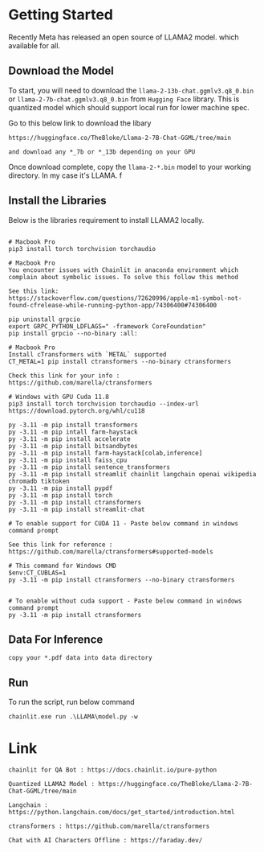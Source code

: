 # Getting Started

Recently Meta has released an open source of LLAMA2 model. which available 
for all.

## Download the Model
To start, you will need to download the `llama-2-13b-chat.ggmlv3.q8_0.bin` or `llama-2-7b-chat.ggmlv3.q8_0.bin` from `Hugging Face` library.
This is quantized model which should support local run for lower machine spec.

Go to this below link to download the libary
```
https://huggingface.co/TheBloke/Llama-2-7B-Chat-GGML/tree/main

and download any *_7b or *_13b depending on your GPU
```

Once download complete, copy the `llama-2-*.bin` model to your working directory. In my case it's LLAMA. 
f

## Install the Libraries
Below is the libraries requirement to install LLAMA2 locally.

```

# Macbook Pro
pip3 install torch torchvision torchaudio

# Macbook Pro
You encounter issues with Chainlit in anaconda environment which
complain about symbolic issues. To solve this follow this method

See this link: 
https://stackoverflow.com/questions/72620996/apple-m1-symbol-not-found-cfrelease-while-running-python-app/74306400#74306400

pip uninstall grpcio
export GRPC_PYTHON_LDFLAGS=" -framework CoreFoundation"
pip install grpcio --no-binary :all:

# Macbook Pro
Install cTransformers with `METAL` supported
CT_METAL=1 pip install ctransformers --no-binary ctransformers

Check this link for your info : 
https://github.com/marella/ctransformers

# Windows with GPU Cuda 11.8
pip3 install torch torchvision torchaudio --index-url https://download.pytorch.org/whl/cu118

py -3.11 -m pip install transformers
py -3.11 -m pip intall farm-haystack
py -3.11 -m pip install accelerate
py -3.11 -m pip install bitsandbytes
py -3.11 -m pip install farm-haystack[colab,inference]
py -3.11 -m pip install faiss_cpu
py -3.11 -m pip install sentence_transformers
py -3.11 -m pip install streamlit chainlit langchain openai wikipedia chromadb tiktoken
py -3.11 -m pip install pypdf
py -3.11 -m pip install torch
py -3.11 -m pip install ctransformers
py -3.11 -m pip install streamlit-chat

# To enable support for CUDA 11 - Paste below command in windows command prompt

See this link for reference : https://github.com/marella/ctransformers#supported-models

# This command for Windows CMD
$env:CT_CUBLAS=1
py -3.11 -m pip install ctransformers --no-binary ctransformers


# To enable without cuda support - Paste below command in windows command prompt
py -3.11 -m pip install ctransformers
```

## Data For Inference

```
copy your *.pdf data into data directory
```

## Run
To run the script, run below command

```
chainlit.exe run .\LLAMA\model.py -w
```

# Link

```
chainlit for QA Bot : https://docs.chainlit.io/pure-python

Quantized LLAMA2 Model : https://huggingface.co/TheBloke/Llama-2-7B-Chat-GGML/tree/main

Langchain : https://python.langchain.com/docs/get_started/introduction.html

ctransformers : https://github.com/marella/ctransformers

Chat with AI Characters Offline : https://faraday.dev/

```